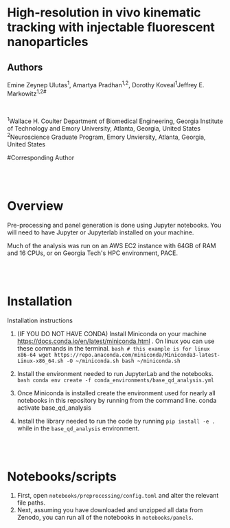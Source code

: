 # High-resolution in vivo kinematic tracking with injectable fluorescent nanoparticles

## Authors
Emine Zeynep Ulutas<sup>1</sup>, Amartya Pradhan<sup>1,2</sup>, Dorothy Koveal<sup>1</sup>Jeffrey E. Markowitz<sup>1,2#</sup>

<br>

<sup>1</sup>Wallace H. Coulter Department of Biomedical Engineering, Georgia Institute of Technology and Emory University, Atlanta, Georgia, United States<br>
<sup>2</sup>Neuroscience Graduate Program, Emory Unviersity, Atlanta, Georgia, United States<br>

#Corresponding Author 

<br><br>

# Overview

Pre-processing and panel generation is done using Jupyter notebooks. You will need to have Jupyter or Jupyterlab installed on your machine. 

Much of the analysis was run on an AWS EC2 instance with 64GB of RAM and 16 CPUs, or on Georgia Tech's HPC environment, PACE. 

<br><br>

# Installation

Installation instructions

1. (IF YOU DO NOT HAVE CONDA) Install Miniconda on your machine https://docs.conda.io/en/latest/miniconda.html . On linux you can use these commands in the terminal.
		```bash
		# this example is for linux x86-64
		wget https://repo.anaconda.com/miniconda/Miniconda3-latest-Linux-x86_64.sh -O ~/miniconda.sh
		bash ~/miniconda.sh
		```
2. Install the environment needed to run JupyterLab and the notebooks.
		```bash
		conda env create -f conda_environments/base_qd_analysis.yml
		```
3. Once Miniconda is installed create the environment used for nearly all notebooks in this repository by running from the command line.
		conda activate base_qd_analysis

4. Install the library needed to run the code by running `pip install -e .` while in the `base_qd_analysis` environment.



<br><br>

# Notebooks/scripts

1. First, open `notebooks/preprocessing/config.toml` and alter the relevant file paths.
2. Next, assuming you have downloaded and unzipped all data from Zenodo, you can run all of the notebooks in `notebooks/panels`.

<br><br><br>
